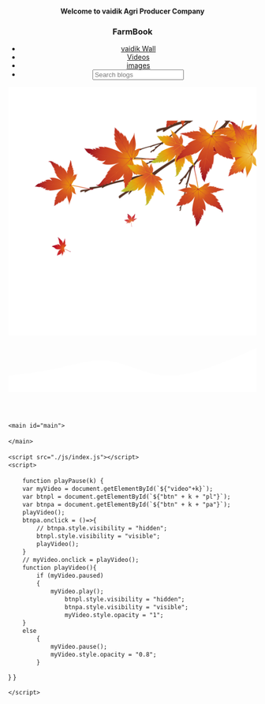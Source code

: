 <!DOCTYPE html>
<html lang="en">
<head>
    <meta charset="UTF-8">
    <meta http-equiv="X-UA-Compatible" content="IE=edge">
    <meta name="viewport" content="width=device-width, initial-scale=1.0">
    <title>VaidikWall</title>
    <link rel="shortcut icon" href="./images/farmer.png" type="image/x-icon">
    <link rel="stylesheet" href="./css/style.css">

<!-- google fonts -->
<link rel="preconnect" href="https://fonts.googleapis.com">
<link rel="preconnect" href="https://fonts.gstatic.com" crossorigin>
<link href="https://fonts.googleapis.com/css2?family=Oswald:wght@300;400;600;700&display=swap" rel="stylesheet">
<link href="https://fonts.googleapis.com/css2?family=Poppins:wght@200;400;600;800&display=swap" rel="stylesheet">

<!-- fontawsome icons -->
<link rel="stylesheet" href="https://pro.fontawesome.com/releases/v5.10.0/css/all.css" integrity="sha384-AYmEC3Yw5cVb3ZcuHtOA93w35dYTsvhLPVnYs9eStHfGJvOvKxVfELGroGkvsg+p" crossorigin="anonymous"/>

</head>
<body onload="render_cards()">
    <header class="increaseheight">
        <div class="header">
        <h4 class="greeting">Welcome to vaidik Agri Producer Company</h4>
        <h3 class="fbook">FarmBook</h3>
        <div>
            <span class="menu"><i class="fa fa-bars"></i></span>
            <ul class="nav">
                <li><a href="#" id="nav">vaidik Wall</a></li>
                <li><a href="#" id="nav"class="active">Videos</a></li>
                <li><a href="#"   id="nav">images</a></li>
                <li><span class="search">
                    <span class="ico ico-mglass"></span><input class="search_blog"  type="text" id="search" placeholder="Search blogs" onkeyup="render_cards()"></span></li>
            </ul>
        </div>
        <img class="side_image" src="./images/leaves.png" alt="leaves">
    </div>
    <svg class="wave movedown" xmlns="http://www.w3.org/2000/svg" viewBox="0 0 1440 320"><path fill="#fff" fill-opacity="1" d="M0,224L48,218.7C96,213,192,203,288,181.3C384,160,480,128,576,138.7C672,149,768,203,864,218.7C960,235,1056,213,1152,181.3C1248,149,1344,107,1392,85.3L1440,64L1440,320L1392,320C1344,320,1248,320,1152,320C1056,320,960,320,864,320C768,320,672,320,576,320C480,320,384,320,288,320C192,320,96,320,48,320L0,320Z"></path></svg>  
    </header>


    <main id="main">
        
    </main>

    <script src="./js/index.js"></script>
    <script>
        
        function playPause(k) {
        var myVideo = document.getElementById(`${"video"+k}`);
        var btnpl = document.getElementById(`${"btn" + k + "pl"}`);
        var btnpa = document.getElementById(`${"btn" + k + "pa"}`);
        playVideo();
        btnpa.onclick = ()=>{
            // btnpa.style.visibility = "hidden";
            btnpl.style.visibility = "visible";
            playVideo();
        }
        // myVideo.onclick = playVideo();
        function playVideo(){
            if (myVideo.paused) 
            {
                myVideo.play();
                    btnpl.style.visibility = "hidden";
                    btnpa.style.visibility = "visible";
                    myVideo.style.opacity = "1";
        }
        else 
            {
                myVideo.pause();
                myVideo.style.opacity = "0.8";
            } 
 }
        }
        

    </script>
</body>
</html>
